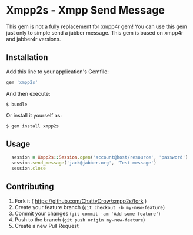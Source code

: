 # Xmpp2s - Xmpp Send Message

This gem is not a fully replacement for xmpp4r gem! You can use this gem
just only to simple send a jabber message. This gem is based on xmpp4r
and jabber4r versions.

## Installation

Add this line to your application's Gemfile:

```ruby
gem 'xmpp2s'
```

And then execute:

    $ bundle

Or install it yourself as:

    $ gem install xmpp2s

## Usage

```ruby
  session = Xmpp2s::Session.open('account@host/resource', 'password')
  session.send_message('jack@jabber.org', 'Test message')
  session.close
```

## Contributing

1. Fork it ( https://github.com/ChattyCrow/xmpp2s/fork )
2. Create your feature branch (`git checkout -b my-new-feature`)
3. Commit your changes (`git commit -am 'Add some feature'`)
4. Push to the branch (`git push origin my-new-feature`)
5. Create a new Pull Request
